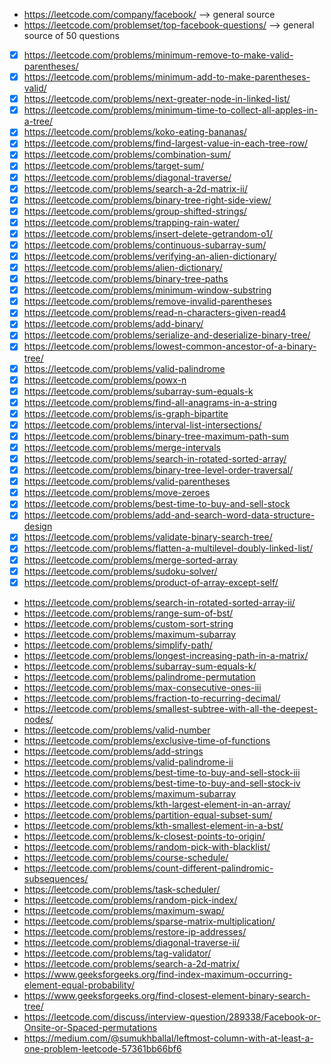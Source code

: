 - https://leetcode.com/company/facebook/ --> general source 
- https://leetcode.com/problemset/top-facebook-questions/ --> general source of 50 questions
- [x] https://leetcode.com/problems/minimum-remove-to-make-valid-parentheses/
- [x] https://leetcode.com/problems/minimum-add-to-make-parentheses-valid/
- [x] https://leetcode.com/problems/next-greater-node-in-linked-list/
- [x] https://leetcode.com/problems/minimum-time-to-collect-all-apples-in-a-tree/
- [x] https://leetcode.com/problems/koko-eating-bananas/
- [x] https://leetcode.com/problems/find-largest-value-in-each-tree-row/
- [x] https://leetcode.com/problems/combination-sum/
- [x] https://leetcode.com/problems/target-sum/
- [x] https://leetcode.com/problems/diagonal-traverse/
- [x] https://leetcode.com/problems/search-a-2d-matrix-ii/
- [x] https://leetcode.com/problems/binary-tree-right-side-view/
- [x] https://leetcode.com/problems/group-shifted-strings/
- [x] https://leetcode.com/problems/trapping-rain-water/
- [x] https://leetcode.com/problems/insert-delete-getrandom-o1/
- [x] https://leetcode.com/problems/continuous-subarray-sum/
- [x] https://leetcode.com/problems/verifying-an-alien-dictionary/
- [x] https://leetcode.com/problems/alien-dictionary/
- [x] https://leetcode.com/problems/binary-tree-paths
- [x] https://leetcode.com/problems/minimum-window-substring
- [x] https://leetcode.com/problems/remove-invalid-parentheses
- [x] https://leetcode.com/problems/read-n-characters-given-read4 
- [x] https://leetcode.com/problems/add-binary/
- [x] https://leetcode.com/problems/serialize-and-deserialize-binary-tree/
- [x] https://leetcode.com/problems/lowest-common-ancestor-of-a-binary-tree/
- [x] https://leetcode.com/problems/valid-palindrome
- [x] https://leetcode.com/problems/powx-n 
- [x] https://leetcode.com/problems/subarray-sum-equals-k
- [x] https://leetcode.com/problems/find-all-anagrams-in-a-string
- [x] https://leetcode.com/problems/is-graph-bipartite 
- [x] https://leetcode.com/problems/interval-list-intersections/
- [x] https://leetcode.com/problems/binary-tree-maximum-path-sum
- [x] https://leetcode.com/problems/merge-intervals
- [x] https://leetcode.com/problems/search-in-rotated-sorted-array/
- [x] https://leetcode.com/problems/binary-tree-level-order-traversal/
- [x] https://leetcode.com/problems/valid-parentheses
- [x] https://leetcode.com/problems/move-zeroes
- [x] https://leetcode.com/problems/best-time-to-buy-and-sell-stock
- [x] https://leetcode.com/problems/add-and-search-word-data-structure-design
- [x] https://leetcode.com/problems/validate-binary-search-tree/ 
- [x] https://leetcode.com/problems/flatten-a-multilevel-doubly-linked-list/ 
- [x] https://leetcode.com/problems/merge-sorted-array
- [x] https://leetcode.com/problems/sudoku-solver/
- [x] https://leetcode.com/problems/product-of-array-except-self/
- https://leetcode.com/problems/search-in-rotated-sorted-array-ii/
- https://leetcode.com/problems/range-sum-of-bst/
- https://leetcode.com/problems/custom-sort-string
- https://leetcode.com/problems/maximum-subarray
- https://leetcode.com/problems/simplify-path/
- https://leetcode.com/problems/longest-increasing-path-in-a-matrix/
- https://leetcode.com/problems/subarray-sum-equals-k/
- https://leetcode.com/problems/palindrome-permutation
- https://leetcode.com/problems/max-consecutive-ones-iii
- https://leetcode.com/problems/fraction-to-recurring-decimal/
- https://leetcode.com/problems/smallest-subtree-with-all-the-deepest-nodes/
- https://leetcode.com/problems/valid-number
- https://leetcode.com/problems/exclusive-time-of-functions
- https://leetcode.com/problems/add-strings
- https://leetcode.com/problems/valid-palindrome-ii
- https://leetcode.com/problems/best-time-to-buy-and-sell-stock-iii
- https://leetcode.com/problems/best-time-to-buy-and-sell-stock-iv
- https://leetcode.com/problems/maximum-subarray
- https://leetcode.com/problems/kth-largest-element-in-an-array/
- https://leetcode.com/problems/partition-equal-subset-sum/
- https://leetcode.com/problems/kth-smallest-element-in-a-bst/
- https://leetcode.com/problems/k-closest-points-to-origin/
- https://leetcode.com/problems/random-pick-with-blacklist/
- https://leetcode.com/problems/course-schedule/
- https://leetcode.com/problems/count-different-palindromic-subsequences/
- https://leetcode.com/problems/task-scheduler/
- https://leetcode.com/problems/random-pick-index/
- https://leetcode.com/problems/maximum-swap/
- https://leetcode.com/problems/sparse-matrix-multiplication/
- https://leetcode.com/problems/restore-ip-addresses/
- https://leetcode.com/problems/diagonal-traverse-ii/
- https://leetcode.com/problems/tag-validator/
- https://leetcode.com/problems/search-a-2d-matrix/
- https://www.geeksforgeeks.org/find-index-maximum-occurring-element-equal-probability/
- https://www.geeksforgeeks.org/find-closest-element-binary-search-tree/
- https://leetcode.com/discuss/interview-question/289338/Facebook-or-Onsite-or-Spaced-permutations
- https://medium.com/@sumukhballal/leftmost-column-with-at-least-a-one-problem-leetcode-57361bb66bf6

